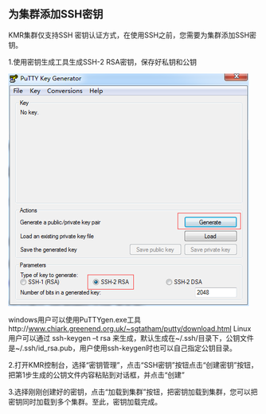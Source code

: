 ## 为集群添加SSH密钥

KMR集群仅支持SSH 密钥认证方式，在使用SSH之前，您需要为集群添加SSH密钥。

1.使用密钥生成工具生成SSH-2 RSA密钥，保存好私钥和公钥

![生成密钥](./images/tjmy1.png)

windows用户可以使用PuTTYgen.exe工具http://www.chiark.greenend.org.uk/~sgtatham/putty/download.html
Linux 用户可以通过 ssh-keygen –t rsa 来生成，默认生成在~/.ssh/目录下，公钥文件是~/.ssh/id_rsa.pub，用户使用ssh-keygen时也可以自己指定公钥目录。


2.打开KMR控制台，选择“密钥管理”，点击“SSH密钥”按钮点击“创建密钥”按钮，把第1步生成的公钥文件内容粘贴到对话框，并点击“创建”


3.选择刚刚创建好的密钥，点击“加载到集群”按钮，把密钥加载到集群，您可以把密钥同时加载到多个集群。至此，密钥加载完成。